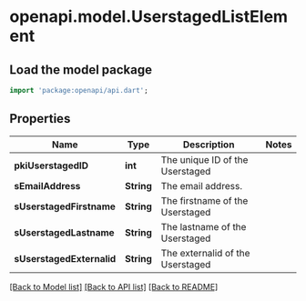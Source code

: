 # openapi.model.UserstagedListElement

## Load the model package
```dart
import 'package:openapi/api.dart';
```

## Properties
Name | Type | Description | Notes
------------ | ------------- | ------------- | -------------
**pkiUserstagedID** | **int** | The unique ID of the Userstaged | 
**sEmailAddress** | **String** | The email address. | 
**sUserstagedFirstname** | **String** | The firstname of the Userstaged | 
**sUserstagedLastname** | **String** | The lastname of the Userstaged | 
**sUserstagedExternalid** | **String** | The externalid of the Userstaged | 

[[Back to Model list]](../README.md#documentation-for-models) [[Back to API list]](../README.md#documentation-for-api-endpoints) [[Back to README]](../README.md)


